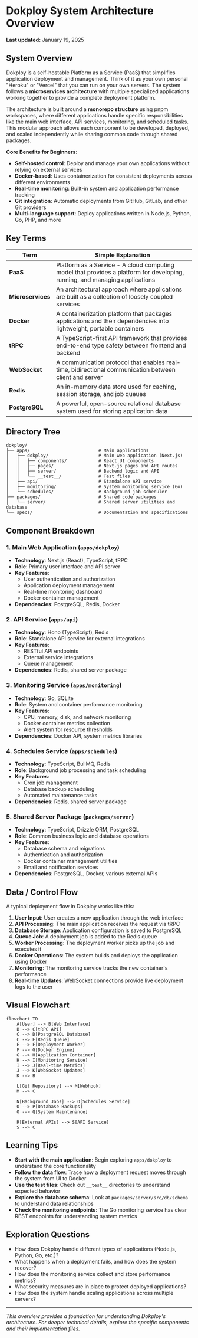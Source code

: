 # Dokploy System Architecture Overview

**Last updated:** January 19, 2025

## System Overview

Dokploy is a self-hostable Platform as a Service (PaaS) that simplifies application deployment and management. Think of it as your own personal "Heroku" or "Vercel" that you can run on your own servers. The system follows a **microservices architecture** with multiple specialized applications working together to provide a complete deployment platform.

The architecture is built around a **monorepo structure** using pnpm workspaces, where different applications handle specific responsibilities like the main web interface, API services, monitoring, and scheduled tasks. This modular approach allows each component to be developed, deployed, and scaled independently while sharing common code through shared packages.

**Core Benefits for Beginners:**
- **Self-hosted control**: Deploy and manage your own applications without relying on external services
- **Docker-based**: Uses containerization for consistent deployments across different environments
- **Real-time monitoring**: Built-in system and application performance tracking
- **Git integration**: Automatic deployments from GitHub, GitLab, and other Git providers
- **Multi-language support**: Deploy applications written in Node.js, Python, Go, PHP, and more

## Key Terms

| Term | Simple Explanation |
|------|-------------------|
| **PaaS** | Platform as a Service - A cloud computing model that provides a platform for developing, running, and managing applications |
| **Microservices** | An architectural approach where applications are built as a collection of loosely coupled services |
| **Docker** | A containerization platform that packages applications and their dependencies into lightweight, portable containers |
| **tRPC** | A TypeScript-first API framework that provides end-to-end type safety between frontend and backend |
| **WebSocket** | A communication protocol that enables real-time, bidirectional communication between client and server |
| **Redis** | An in-memory data store used for caching, session storage, and job queues |
| **PostgreSQL** | A powerful, open-source relational database system used for storing application data |

## Directory Tree

```
dokploy/
├── apps/                          # Main applications
│   ├── dokploy/                   # Main web application (Next.js)
│   │   ├── components/            # React UI components
│   │   ├── pages/                 # Next.js pages and API routes
│   │   ├── server/                # Backend logic and API
│   │   └── __test__/              # Test files
│   ├── api/                       # Standalone API service
│   ├── monitoring/                # System monitoring service (Go)
│   └── schedules/                 # Background job scheduler
├── packages/                      # Shared code packages
│   └── server/                    # Shared server utilities and database
└── specs/                         # Documentation and specifications
```

## Component Breakdown

### 1. Main Web Application (`apps/dokploy`)
- **Technology**: Next.js (React), TypeScript, tRPC
- **Role**: Primary user interface and API server
- **Key Features**: 
  - User authentication and authorization
  - Application deployment management
  - Real-time monitoring dashboard
  - Docker container management
- **Dependencies**: PostgreSQL, Redis, Docker

### 2. API Service (`apps/api`)
- **Technology**: Hono (TypeScript), Redis
- **Role**: Standalone API service for external integrations
- **Key Features**:
  - RESTful API endpoints
  - External service integrations
  - Queue management
- **Dependencies**: Redis, shared server package

### 3. Monitoring Service (`apps/monitoring`)
- **Technology**: Go, SQLite
- **Role**: System and container performance monitoring
- **Key Features**:
  - CPU, memory, disk, and network monitoring
  - Docker container metrics collection
  - Alert system for resource thresholds
- **Dependencies**: Docker API, system metrics libraries

### 4. Schedules Service (`apps/schedules`)
- **Technology**: TypeScript, BullMQ, Redis
- **Role**: Background job processing and task scheduling
- **Key Features**:
  - Cron job management
  - Database backup scheduling
  - Automated maintenance tasks
- **Dependencies**: Redis, shared server package

### 5. Shared Server Package (`packages/server`)
- **Technology**: TypeScript, Drizzle ORM, PostgreSQL
- **Role**: Common business logic and database operations
- **Key Features**:
  - Database schema and migrations
  - Authentication and authorization
  - Docker container management utilities
  - Email and notification services
- **Dependencies**: PostgreSQL, Docker, various external APIs

## Data / Control Flow

A typical deployment flow in Dokploy works like this:

1. **User Input**: User creates a new application through the web interface
2. **API Processing**: The main application receives the request via tRPC
3. **Database Storage**: Application configuration is saved to PostgreSQL
4. **Queue Job**: A deployment job is added to the Redis queue
5. **Worker Processing**: The deployment worker picks up the job and executes it
6. **Docker Operations**: The system builds and deploys the application using Docker
7. **Monitoring**: The monitoring service tracks the new container's performance
8. **Real-time Updates**: WebSocket connections provide live deployment logs to the user

## Visual Flowchart

```mermaid
flowchart TD
    A[User] --> B[Web Interface]
    B --> C[tRPC API]
    C --> D[PostgreSQL Database]
    C --> E[Redis Queue]
    E --> F[Deployment Worker]
    F --> G[Docker Engine]
    G --> H[Application Container]
    H --> I[Monitoring Service]
    I --> J[Real-time Metrics]
    J --> K[WebSocket Updates]
    K --> B
    
    L[Git Repository] --> M[Webhook]
    M --> C
    
    N[Background Jobs] --> O[Schedules Service]
    O --> P[Database Backups]
    O --> Q[System Maintenance]
    
    R[External APIs] --> S[API Service]
    S --> C
```

## Learning Tips

- **Start with the main application**: Begin exploring `apps/dokploy` to understand the core functionality
- **Follow the data flow**: Trace how a deployment request moves through the system from UI to Docker
- **Use the test files**: Check out `__test__` directories to understand expected behavior
- **Explore the database schema**: Look at `packages/server/src/db/schema` to understand data relationships
- **Check the monitoring endpoints**: The Go monitoring service has clear REST endpoints for understanding system metrics

## Exploration Questions

- How does Dokploy handle different types of applications (Node.js, Python, Go, etc.)?
- What happens when a deployment fails, and how does the system recover?
- How does the monitoring service collect and store performance metrics?
- What security measures are in place to protect deployed applications?
- How does the system handle scaling applications across multiple servers?

---

*This overview provides a foundation for understanding Dokploy's architecture. For deeper technical details, explore the specific components and their implementation files.*
